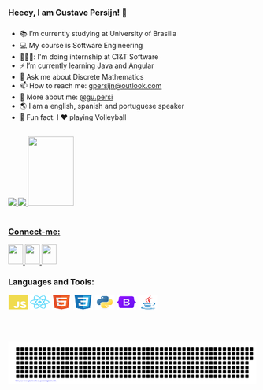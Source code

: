 

### Heeey, I am Gustave Persijn! 👋
###

- :books:	I’m currently studying at University of Brasilia   
- :computer: My course is Software Engineering 
- 🧑🏻‍💻: I'm doing internship at CI&T Software
- :zap: I’m currently learning Java and Angular                                          
- 💬 Ask me about Discrete Mathematics 
- 📫 How to reach me: gpersijn@outlook.com                             
- :camera_flash: More about me:  <a href="https://www.instagram.com/gu.persi/">@gu.persi</a> 
- :earth_americas: I am a english, spanish and portuguese speaker 
- :volleyball: Fun fact: I :hearts: playing Volleyball 
 
<br>
<div>
  <a href="https://github.com/gpersijn">
  <img height="145em" src="https://github-readme-stats.vercel.app/api?username=gpersijn&show_icons=true&theme=dark&include_all_commits=true&count_private=true">
  <img height="145em" display=inline-block src="https://github-readme-stats.vercel.app/api/top-langs/?username=gpersijn&layout=compact&langs_count=7&theme=dark"/>
  <img id="img-pc2" height="140" width="93em" src="https://media.giphy.com/media/jpbqqToAod3Ex7fbkn/giphy.gif?cid=ecf05e47dvbbnjq5gwotygasxyek4jseia0jzd87k2kln1x5&rid=giphy.gif&ct=s" alt="">
</div> 
 
<br>

 <p> 
  <h3> Connect-me: </h3>
  <a href="https://www.instagram.com/gu.persi/"><img src="https://edent.github.io/SuperTinyIcons/images/svg/instagram.svg" width="30" height="40" /> </a>
  <a href="mailto:gpersijn@outlook.com"><img src="https://edent.github.io/SuperTinyIcons/images/svg/email.svg" width="30"  height="40"  /> </a>
  <a href="https://www.linkedin.com/in/gustave-persijn-21606a1b3/"><img src="https://edent.github.io/SuperTinyIcons/images/svg/linkedin.svg" width="30" height="40"/> </a>
</p>

<div>
<p> 
  <h3> Languages and Tools: </h3>
  <img  height="30" width="40" src="https://raw.githubusercontent.com/devicons/devicon/master/icons/javascript/javascript-plain.svg">
  <img  height="30" width="40" src="https://raw.githubusercontent.com/devicons/devicon/master/icons/react/react-original.svg">
  <img  height="30" width="40" src="https://raw.githubusercontent.com/devicons/devicon/master/icons/html5/html5-original.svg">
  <img  height="30" width="40" src="https://raw.githubusercontent.com/devicons/devicon/master/icons/css3/css3-original.svg">
  <img  height="30" width="40" src="https://raw.githubusercontent.com/devicons/devicon/master/icons/python/python-original.svg">
  <img  height="30" width="40" src="https://raw.githubusercontent.com/devicons/devicon/master/icons/bootstrap/bootstrap-original.svg">
  <img  height="30" width="40" src="https://raw.githubusercontent.com/devicons/devicon/master/icons/java/java-original.svg">
</p>
</iv>

<br>

<br>

  ![gitartwork](gitartwork.svg)
